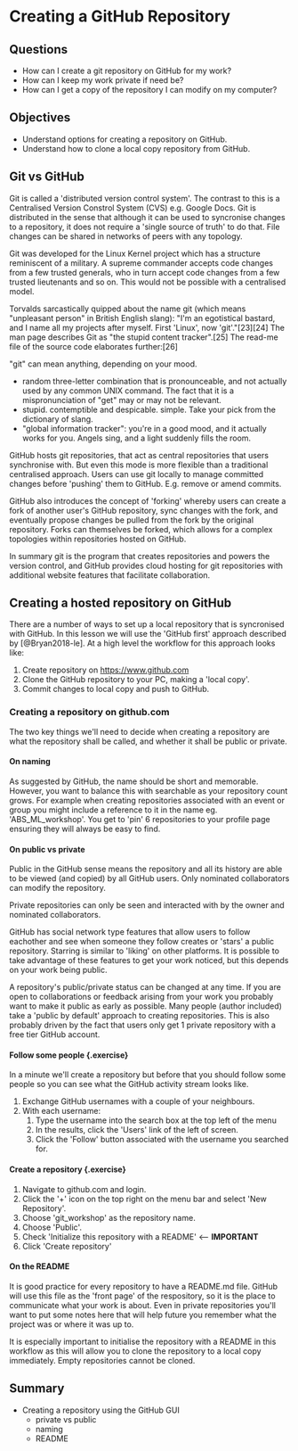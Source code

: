# Creating a GitHub Repository


## Questions
* How can I create a git repository on GitHub for my work?
* How can I keep my work private if need be?
* How can I get a copy of the repository I can modify on my computer?

## Objectives
* Understand options for creating a repository on GitHub.
* Understand how to clone a local copy repository from GitHub.

## Git vs GitHub

Git is called a 'distributed version control system'. The contrast to this is a
Centralised Version Constrol System (CVS) e.g. Google Docs. Git is distributed
in the sense that although it can be used to syncronise changes to a repository,
it does not require a 'single source of truth' to do that. File changes can be
shared in networks of peers with any topology.

Git was developed for the Linux Kernel project which has a structure reminiscent
of a military. A supreme commander accepts code changes from a few trusted
generals, who in turn accept code changes from a few trusted lieutenants and so
on. This would not be possible with a centralised model.

Torvalds sarcastically quipped about the name git (which means "unpleasant person" in British English slang): "I'm an egotistical bastard, and I name all my projects after myself. First 'Linux', now 'git'."[23][24] The man page describes Git as "the stupid content tracker".[25] The read-me file of the source code elaborates further:[26]

"git" can mean anything, depending on your mood.

* random three-letter combination that is pronounceable, and not actually used by any common UNIX command. The fact that it is a mispronunciation of "get" may or may not be relevant.
* stupid. contemptible and despicable. simple. Take your pick from the dictionary of slang.
* "global information tracker": you're in a good mood, and it actually works for you. Angels sing, and a light suddenly fills the room.

GitHub hosts git repositories, that act as central repositories that users
synchronise with. But even this mode is more flexible than a traditional
centralised approach. Users can use git locally to manage committed changes
before 'pushing' them to GitHub. E.g. remove or amend commits.

GitHub also introduces the concept of 'forking' whereby users can create a fork
of another user's GitHub repository, sync changes with the fork, and eventually propose
changes be pulled from the fork by the original repository. Forks can themselves
be forked, which allows for a complex topologies within repositories hosted on
GitHub.

In summary git is the program that creates repositories and powers the version
control, and GitHub provides cloud hosting for git repositories with additional
website features that facilitate collaboration.

## Creating a hosted repository on GitHub

There are a number of ways to set up a local repository that is syncronised with
GitHub. In this lesson we will use the 'GitHub first' approach described by
[@Bryan2018-le]. At a high level the workflow for this approach looks like:

1. Create repository on https://www.github.com
1. Clone the GitHub repository to your PC, making a 'local copy'.
1. Commit changes to local copy and push to GitHub.

### Creating a repository on github.com

The two key things we'll need to decide when creating a repository are what the
repository shall be called, and whether it shall be public or private.

#### On naming
As suggested by GitHub, the name should be short and memorable. However, you
want to balance this with searchable as your repository count grows. For example
when creating repositories associated with an event or group you might include a
reference to it in the name eg. 'ABS_ML_workshop'. You get to 'pin' 6 repositories
to your profile page ensuring they will always be easy to find.

#### On public vs private
Public in the GitHub sense means the repository and all its history are able to
be viewed (and copied) by all GitHub users. Only nominated collaborators can
modify the repository.

Private repositories can only be seen and interacted with by the owner and
nominated collaborators.

GitHub has social network type features that allow users to follow eachother and
see when someone they follow creates or 'stars' a public repository. Starring is
similar to 'liking' on other platforms. It is possible to take advantage of
these features to get your work noticed, but this depends on your work being
public.

A repository's public/private status can be changed at any time. If you are open
to collaborations or feedback arising from your work you probably want to make
it public as early as possible. Many people (author included) take a 'public by
default' approach to creating repositories. This is also probably driven by the
fact that users only get 1 private repository with a free tier GitHub account.

#### Follow some people {.exercise}
In a minute we'll create a repository but before that you should follow some
people so you can see what the GitHub activity stream looks like.

1. Exchange GitHub usernames with a couple of your neighbours.
1. With each username:
    1. Type the username into the search box at the top left of the menu
    1. In the results, click the 'Users' link of the left of screen.
    1. Click the 'Follow' button associated with the username you searched for.

#### Create a repository {.exercise}

1. Navigate to github.com and login.
1. Click the '+' icon on the top right on the menu bar and select 'New Repository'.
1. Choose 'git_workshop' as the repository name.
1. Choose 'Public'.
1. Check 'Initialize this repository with a README' <-- **IMPORTANT**
1. Click 'Create repository'

#### On the README
It is good practice for every repository to have a README.md file. GitHub will
use this file as the 'front page' of the respository, so it is the place to
communicate what your work is about. Even in private repositories you'll want
to put some notes here that will help future you remember what the project was
or where it was up to.

It is especially important to initialise the repository with a README in this
workflow as this will allow you to clone the repository to a local copy
immediately. Empty repositories cannot be cloned.

## Summary

* Creating a repository using the GitHub GUI
  - private vs public
  - naming
  - README
